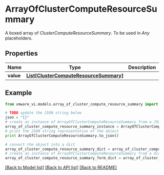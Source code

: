 # ArrayOfClusterComputeResourceSummary

A boxed array of *ClusterComputeResourceSummary*. To be used in *Any* placeholders. 

## Properties
Name | Type | Description | Notes
------------ | ------------- | ------------- | -------------
**value** | [**List[ClusterComputeResourceSummary]**](ClusterComputeResourceSummary.md) |  | 

## Example

```python
from vmware_vi.models.array_of_cluster_compute_resource_summary import ArrayOfClusterComputeResourceSummary

# TODO update the JSON string below
json = "{}"
# create an instance of ArrayOfClusterComputeResourceSummary from a JSON string
array_of_cluster_compute_resource_summary_instance = ArrayOfClusterComputeResourceSummary.from_json(json)
# print the JSON string representation of the object
print ArrayOfClusterComputeResourceSummary.to_json()

# convert the object into a dict
array_of_cluster_compute_resource_summary_dict = array_of_cluster_compute_resource_summary_instance.to_dict()
# create an instance of ArrayOfClusterComputeResourceSummary from a dict
array_of_cluster_compute_resource_summary_form_dict = array_of_cluster_compute_resource_summary.from_dict(array_of_cluster_compute_resource_summary_dict)
```
[[Back to Model list]](../README.md#documentation-for-models) [[Back to API list]](../README.md#documentation-for-api-endpoints) [[Back to README]](../README.md)


